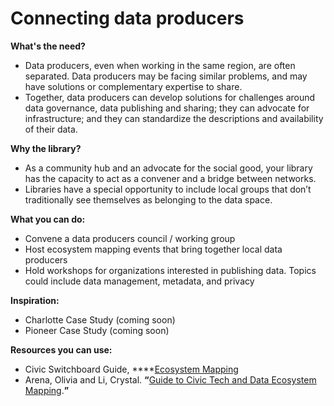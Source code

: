 # Connecting data producers

**What's the need?**

* Data producers, even when working in the same region, are often separated. Data producers may be facing similar problems, and may have solutions or complementary expertise to share.
* Together, data producers can develop solutions for challenges around data governance, data publishing and sharing; they can advocate for infrastructure; and they can standardize the descriptions and availability of their data.

**Why the library?**  

* As a community hub and an advocate for the social good, your library has the capacity to act as a convener and a bridge between networks. 
* Libraries have a special opportunity to include local groups that don’t traditionally see themselves as belonging to the data space.   

**What you can do:**

* Convene a data producers council / working group
* Host ecosystem mapping events that bring together local data producers 
* Hold workshops for organizations interested in publishing data. Topics could include data management, metadata, and privacy 

**Inspiration:**

* Charlotte Case Study \(coming soon\)
* Pioneer Case Study \(coming soon\)

**Resources you can use:**

* Civic Switchboard Guide, ****[Ecosystem Mapping](https://civic-switchboard.gitbook.io/guide/understanding/mapping-your-ecosystem)
* Arena, Olivia and Li, Crystal. **“**[Guide to Civic Tech and Data Ecosystem Mapping](https://medium.com/civic-tech-data-collaborative/the-civic-tech-and-data-collaborative-guide-to-civic-tech-data-ecosystem-mapping-f94bc1665548).**”**

